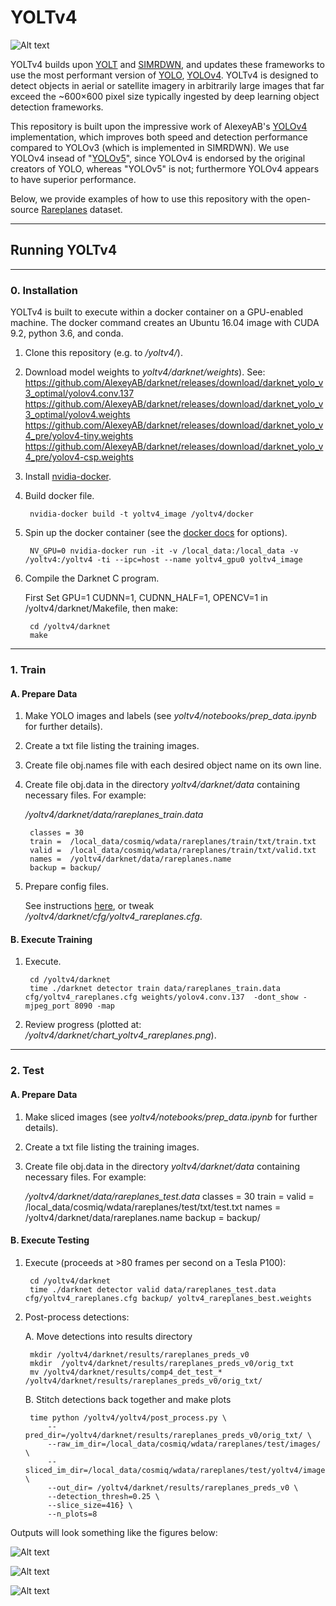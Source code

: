 # YOLTv4 # 

![Alt text](/results/__examples/header.jpg?raw=true "")
 
 YOLTv4 builds upon [YOLT]( https://github.com/avanetten/yolt) and [SIMRDWN]( https://github.com/avanetten/simrdwn), and updates these frameworks to use the most performant version of [YOLO](https://pjreddie.com/darknet/yolo/), [YOLOv4](https://github.com/AlexeyAB/darknet). YOLTv4 is designed to detect objects in aerial or satellite imagery in arbitrarily large images that far exceed the ~600×600 pixel size typically ingested by deep learning object detection frameworks.  
 
 This repository is built upon the impressive work of AlexeyAB's [YOLOv4](https://github.com/AlexeyAB/darknet) implementation, which improves both speed and detection performance compared to YOLOv3 (which is implemented in SIMRDWN). We use YOLOv4 insead of "[YOLOv5](https://github.com/ultralytics/yolov5)", since YOLOv4 is endorsed by the original creators of YOLO, whereas "YOLOv5" is not; furthermore YOLOv4 appears to have superior performance. 
 
 Below, we provide examples of how to use this repository with the open-source [Rareplanes](https://registry.opendata.aws/rareplanes/) dataset. 
 
____
## Running YOLTv4

___

### 0. Installation

YOLTv4 is built to execute within a docker container on a GPU-enabled machine.  The docker command creates an Ubuntu 16.04 image with CUDA 9.2, python 3.6, and conda.

1. Clone this repository (e.g. to _/yoltv4/_).

2. Download model weights to _yoltv4/darknet/weights_).
	See:
	    https://github.com/AlexeyAB/darknet/releases/download/darknet_yolo_v3_optimal/yolov4.conv.137
    	https://github.com/AlexeyAB/darknet/releases/download/darknet_yolo_v3_optimal/yolov4.weights
    	https://github.com/AlexeyAB/darknet/releases/download/darknet_yolo_v4_pre/yolov4-tiny.weights
        https://github.com/AlexeyAB/darknet/releases/download/darknet_yolo_v4_pre/yolov4-csp.weights


2. Install [nvidia-docker](https://github.com/NVIDIA/nvidia-docker).
 
3. Build docker file.

		nvidia-docker build -t yoltv4_image /yoltv4/docker
	
4. Spin up the docker container (see the [docker docs](https://docs.docker.com/engine/reference/commandline/run/) for options).

        NV_GPU=0 nvidia-docker run -it -v /local_data:/local_data -v /yoltv4:/yoltv4 -ti --ipc=host --name yoltv4_gpu0 yoltv4_image
	
5. Compile the Darknet C program.

    First Set GPU=1 CUDNN=1, CUDNN_HALF=1, OPENCV=1 in /yoltv4/darknet/Makefile, then make:
	
	    cd /yoltv4/darknet
	    make
	

___

### 1. Train

#### A. Prepare Data

1. Make YOLO images and labels (see _yoltv4/notebooks/prep\_data.ipynb_ for further details).

2. Create a txt file listing the training images.

3. Create file obj.names file with each desired object name on its own line.

4. Create file obj.data in the directory _yoltv4/darknet/data_ containing necessary files.  For example:

	_/yoltv4/darknet/data/rareplanes\_train.data_
        
        classes = 30
        train =  /local_data/cosmiq/wdata/rareplanes/train/txt/train.txt
        valid =  /local_data/cosmiq/wdata/rareplanes/train/txt/valid.txt
        names =  /yoltv4/darknet/data/rareplanes.name
        backup = backup/

5. Prepare config files.

    See instructions [here](https://github.com/AlexeyAB/darknet#how-to-train-to-detect-your-custom-objects), or tweak _/yoltv4/darknet/cfg/yoltv4\_rareplanes.cfg_.

#### B. Execute Training
    
1. Execute.

        cd /yoltv4/darknet
	    time ./darknet detector train data/rareplanes_train.data  cfg/yoltv4_rareplanes.cfg weights/yolov4.conv.137  -dont_show -mjpeg_port 8090 -map

2. Review progress (plotted at: _/yoltv4/darknet/chart\_yoltv4\_rareplanes.png_).
  


___

### 2. Test

#### A. Prepare Data

1. Make sliced images (see _yoltv4/notebooks/prep\_data.ipynb_ for further details).

2. Create a txt file listing the training images.

3. Create file obj.data in the directory _yoltv4/darknet/data_ containing necessary files.  For example:

	_/yoltv4/darknet/data/rareplanes_test.data_
        classes = 30
        train = 
        valid =  /local_data/cosmiq/wdata/rareplanes/test/txt/test.txt
        names =  /yoltv4/darknet/data/rareplanes.name
        backup = backup/

#### B. Execute Testing


1. Execute (proceeds at >80 frames per second on a Tesla P100):

        cd /yoltv4/darknet
	    time ./darknet detector valid data/rareplanes_test.data cfg/yoltv4_rareplanes.cfg backup/ yoltv4_rareplanes_best.weights

2. Post-process detections:

	A. Move detections into results directory
    
		mkdir /yoltv4/darknet/results/rareplanes_preds_v0
		mkdir  /yoltv4/darknet/results/rareplanes_preds_v0/orig_txt
		mv /yoltv4/darknet/results/comp4_det_test_*  /yoltv4/darknet/results/rareplanes_preds_v0/orig_txt/
	B. Stitch detections back together and make plots
    
		time python /yoltv4/yoltv4/post_process.py \
		    --pred_dir=/yoltv4/darknet/results/rareplanes_preds_v0/orig_txt/ \
		    --raw_im_dir=/local_data/cosmiq/wdata/rareplanes/test/images/ \
		    --sliced_im_dir=/local_data/cosmiq/wdata/rareplanes/test/yoltv4/images_slice/ \
		    --out_dir= /yoltv4/darknet/results/rareplanes_preds_v0 \
		    --detection_thresh=0.25 \
		    --slice_size=416} \
		    --n_plots=8
		 

Outputs will look something like the figures below:

![Alt text](/results/__examples/rareplanes0.jpg?raw=true "")

![Alt text](/results/__examples/rareplanes1.jpg?raw=true "")

![Alt text](/results/__examples/rareplanes2.jpg?raw=true "")


